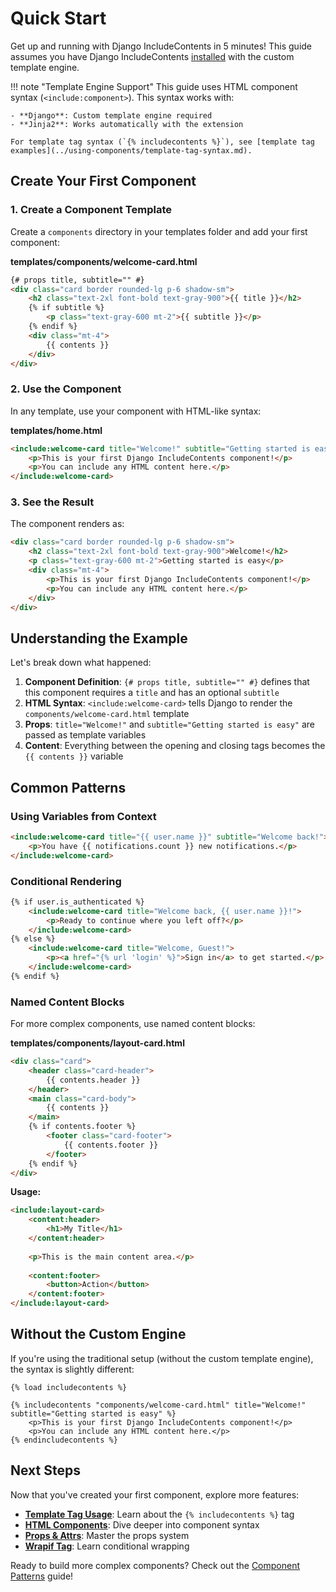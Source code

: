 # Quick Start

Get up and running with Django IncludeContents in 5 minutes! This guide assumes you have Django IncludeContents [installed](installation.md) with the custom template engine.

!!! note "Template Engine Support"
    This guide uses HTML component syntax (`<include:component>`). This syntax works with:

    - **Django**: Custom template engine required
    - **Jinja2**: Works automatically with the extension

    For template tag syntax (`{% includecontents %}`), see [template tag examples](../using-components/template-tag-syntax.md).

## Create Your First Component

### 1. Create a Component Template

Create a `components` directory in your templates folder and add your first component:

**templates/components/welcome-card.html**
```html
{# props title, subtitle="" #}
<div class="card border rounded-lg p-6 shadow-sm">
    <h2 class="text-2xl font-bold text-gray-900">{{ title }}</h2>
    {% if subtitle %}
        <p class="text-gray-600 mt-2">{{ subtitle }}</p>
    {% endif %}
    <div class="mt-4">
        {{ contents }}
    </div>
</div>
```

### 2. Use the Component

In any template, use your component with HTML-like syntax:

**templates/home.html**
```html
<include:welcome-card title="Welcome!" subtitle="Getting started is easy">
    <p>This is your first Django IncludeContents component!</p>
    <p>You can include any HTML content here.</p>
</include:welcome-card>
```

### 3. See the Result

The component renders as:

```html
<div class="card border rounded-lg p-6 shadow-sm">
    <h2 class="text-2xl font-bold text-gray-900">Welcome!</h2>
    <p class="text-gray-600 mt-2">Getting started is easy</p>
    <div class="mt-4">
        <p>This is your first Django IncludeContents component!</p>
        <p>You can include any HTML content here.</p>
    </div>
</div>
```

## Understanding the Example

Let's break down what happened:

1. **Component Definition**: `{# props title, subtitle="" #}` defines that this component requires a `title` and has an optional `subtitle`
2. **HTML Syntax**: `<include:welcome-card>` tells Django to render the `components/welcome-card.html` template
3. **Props**: `title="Welcome!"` and `subtitle="Getting started is easy"` are passed as template variables
4. **Content**: Everything between the opening and closing tags becomes the `{{ contents }}` variable

## Common Patterns

### Using Variables from Context

```html
<include:welcome-card title="{{ user.name }}" subtitle="Welcome back!">
    <p>You have {{ notifications.count }} new notifications.</p>
</include:welcome-card>
```

### Conditional Rendering

```html
{% if user.is_authenticated %}
    <include:welcome-card title="Welcome back, {{ user.name }}!">
        <p>Ready to continue where you left off?</p>
    </include:welcome-card>
{% else %}
    <include:welcome-card title="Welcome, Guest!">
        <p><a href="{% url 'login' %}">Sign in</a> to get started.</p>
    </include:welcome-card>
{% endif %}
```

### Named Content Blocks

For more complex components, use named content blocks:

**templates/components/layout-card.html**
```html
<div class="card">
    <header class="card-header">
        {{ contents.header }}
    </header>
    <main class="card-body">
        {{ contents }}
    </main>
    {% if contents.footer %}
        <footer class="card-footer">
            {{ contents.footer }}
        </footer>
    {% endif %}
</div>
```

**Usage:**
```html
<include:layout-card>
    <content:header>
        <h1>My Title</h1>
    </content:header>
    
    <p>This is the main content area.</p>
    
    <content:footer>
        <button>Action</button>
    </content:footer>
</include:layout-card>
```

## Without the Custom Engine

If you're using the traditional setup (without the custom template engine), the syntax is slightly different:

```django
{% load includecontents %}

{% includecontents "components/welcome-card.html" title="Welcome!" subtitle="Getting started is easy" %}
    <p>This is your first Django IncludeContents component!</p>
    <p>You can include any HTML content here.</p>
{% endincludecontents %}
```

## Next Steps

Now that you've created your first component, explore more features:

- **[Template Tag Usage](../using-components/template-tag-syntax.md)**: Learn about the `{% includecontents %}` tag
- **[HTML Components](../using-components/html-syntax.md)**: Dive deeper into component syntax
- **[Props & Attrs](../using-components/props-and-attrs.md)**: Master the props system
- **[Wrapif Tag](../using-components/wrapif-tag.md)**: Learn conditional wrapping

Ready to build more complex components? Check out the [Component Patterns](../building-components/component-patterns.md) guide!